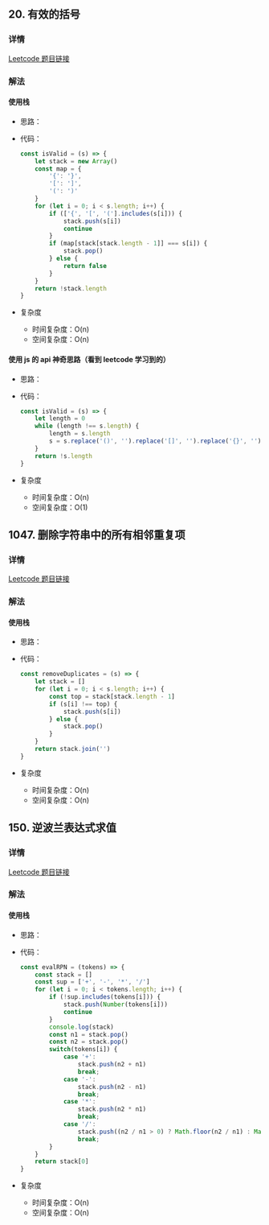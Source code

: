 ## 20. 有效的括号

### 详情

[Leetcode 题目链接](https://leetcode.cn/problems/valid-parentheses/description/)

### 解法

#### 使用栈

- 思路：

- 代码：

  ```js
  const isValid = (s) => {
      let stack = new Array()
      const map = {
          '{': '}',
          '[': ']',
          '(': ')'
      }
      for (let i = 0; i < s.length; i++) {
          if (['{', '[', '('].includes(s[i])) {
              stack.push(s[i])
              continue
          }
          if (map[stack[stack.length - 1]] === s[i]) {
              stack.pop()
          } else {
              return false
          }
      }
      return !stack.length
  }
  ```

- 复杂度

  - 时间复杂度：O(n)
  - 空间复杂度：O(n)


#### 使用 js 的 api 神奇思路（看到 leetcode 学习到的）

- 思路：

- 代码：

  ```js
  const isValid = (s) => {
      let length = 0
      while (length !== s.length) {
          length = s.length
          s = s.replace('()', '').replace('[]', '').replace('{}', '')
      }
      return !s.length
  }
  ```

- 复杂度

  - 时间复杂度：O(n)
  - 空间复杂度：O(1)

## 1047. 删除字符串中的所有相邻重复项

### 详情

[Leetcode 题目链接](https://leetcode.cn/problems/remove-all-adjacent-duplicates-in-string/description/)

### 解法

#### 使用栈

- 思路：

- 代码：

  ```js
  const removeDuplicates = (s) => {
      let stack = []
      for (let i = 0; i < s.length; i++) {
          const top = stack[stack.length - 1]
          if (s[i] !== top) {
              stack.push(s[i])
          } else {
              stack.pop()
          }
      }
      return stack.join('')
  }
  ```

- 复杂度

  - 时间复杂度：O(n)
  - 空间复杂度：O(n)

## 150. 逆波兰表达式求值

### 详情

[Leetcode 题目链接](https://leetcode.cn/problems/evaluate-reverse-polish-notation/description/)

### 解法

#### 使用栈

- 思路：

- 代码：

  ```js
  const evalRPN = (tokens) => {
      const stack = []
      const sup = ['+', '-', '*', '/']
      for (let i = 0; i < tokens.length; i++) {
          if (!sup.includes(tokens[i])) {
              stack.push(Number(tokens[i]))
              continue
          }
          console.log(stack)
          const n1 = stack.pop()
          const n2 = stack.pop()
          switch(tokens[i]) {
              case '+':
                  stack.push(n2 + n1)
                  break;
              case '-':
                  stack.push(n2 - n1)
                  break;
              case '*':
                  stack.push(n2 * n1)
                  break;
              case '/':
                  stack.push((n2 / n1 > 0) ? Math.floor(n2 / n1) : Math.ceil(n2 / n1))
                  break;
          }
      }
      return stack[0]
  }
  ```

- 复杂度

  - 时间复杂度：O(n)
  - 空间复杂度：O(n)
